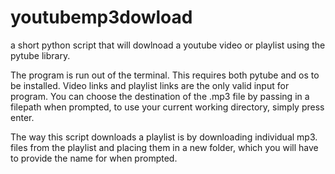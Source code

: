 # youtubemp3dowload
a short python script that will dowlnoad a youtube video or playlist using the pytube library. 

The program is run out of the terminal.
This requires both pytube and os to be installed. 
Video links and playlist links are the only valid input for program.
You can choose the destination of the .mp3 file by passing in a filepath when prompted, to use your current working directory, simply press enter. 

The way this script downloads a playlist is by downloading individual mp3. files from the playlist and placing them in a new folder, which you will have to provide the name for when prompted. 

